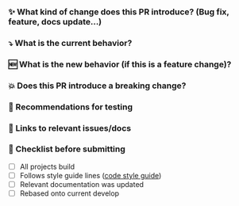 ### :sparkles: What kind of change does this PR introduce? (Bug fix, feature, docs update...)


### :arrow_heading_down: What is the current behavior?


### :new: What is the new behavior (if this is a feature change)?


### :boom: Does this PR introduce a breaking change?


### :bug: Recommendations for testing


### :memo: Links to relevant issues/docs


### :thinking: Checklist before submitting

- [ ] All projects build
- [ ] Follows style guide lines ([code style guide](https://github.com/teun25/C-sharp-clipboardquestionanswer/CONTRIBUTING.md))
- [ ] Relevant documentation was updated
- [ ] Rebased onto current develop
